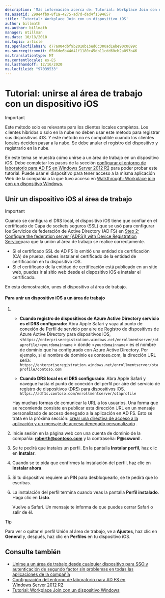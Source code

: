 ```yaml
---
description: 'Más información acerca de: Tutorial: Workplace Join con un dispositivo iOS'
ms.assetid: 299e4fb9-8f1a-4275-ad7d-dad4f1594657
title: 'Tutorial: Workplace Join con un dispositivo iOS'
author: billmath
ms.author: billmath
manager: mtillman
ms.date: 10/18/2018
ms.topic: article
ms.openlocfilehash: d77a004dbf9b2010b1bed6c300ad1ebe90c0099c
ms.sourcegitcommit: 65b6de6b44d41f1180c45db11cdd60cb2a093b46
ms.translationtype: MT
ms.contentlocale: es-ES
ms.lasthandoff: 12/10/2020
ms.locfileid: "97039533"
---
```

# <a name="walkthrough-workplace-join-with-an-ios-device"></a>Tutorial: unirse al área de trabajo con un dispositivo iOS


> [!IMPORTANT]
> Este método solo es relevante para los clientes locales completos. Los clientes híbridos o solo en la nube no deben usar este método para registrar sus dispositivos iOS. Y este método no es compatible cuando los clientes locales deciden pasar a la nube. Se debe anular el registro del dispositivo y registrarlo en la nube.

En este tema se muestra cómo unirse a un área de trabajo en un dispositivo iOS. Debe completar los pasos de la sección [configurar el entorno de laboratorio para AD FS en Windows Server 2012 R2](../../ad-fs/deployment/Set-up-the-lab-environment-for-AD-FS-in-Windows-Server-2012-R2.md) para poder probar este tutorial. Puede usar el dispositivo para tener acceso a la misma aplicación Web de la compañía a la que tuvo acceso en [Walkthrough: Workplace join con un dispositivo Windows](Walkthrough--Workplace-Join-with-a-Windows-Device.md).


## <a name="join-an-ios-device-with-workplace-join"></a>Unir un dispositivo iOS al área de trabajo

> [!IMPORTANT]
> Cuando se configura el DRS local, el dispositivo iOS tiene que confiar en el certificado de Capa de sockets seguros (SSL) que se usó para configurar los Servicios de federación de Active Directory (AD FS) en [Step 2: Configure the federation server (ADFS1) with Device Registration Service](../../ad-fs/deployment/Set-up-the-lab-environment-for-AD-FS-in-Windows-Server-2012-R2.md#BKMK_4)para que la unión al área de trabajo se realice correctamente.
>
> -   Si el certificado SSL de AD FS lo emitió una entidad de certificación (CA) de prueba, debes instalar el certificado de la entidad de certificación en tu dispositivo iOS.
> -   Si el certificado de la entidad de certificación está publicado en un sitio web, puedes ir al sitio web desde el dispositivo iOS e instalar el certificado.

En esta demostración, unes el dispositivo al área de trabajo.

#### <a name="to-join-an-ios-device-to-a-workplace"></a>Para unir un dispositivo iOS a un área de trabajo

1. -   **Cuando registro de dispositivos de Azure Active Directory servicio es el DRS configurado:** Abra Apple Safari y vaya al punto de conexión de Perfil de servicio por aire de Registro de dispositivos de Azure Active Directory para dispositivos iOS, <`https://enterpriseregistration.windows.net/enrollmentserver/otaprofile/<yourdomainname` > donde <`yourdomainname`> es el nombre de dominio que ha configurado con Azure Active Directory. Por ejemplo, si el nombre de dominio es contoso.com, la dirección URL sería: `https://enterpriseregistration.windows.net/enrollmentserver/otaprofile/contoso.com`

   -   **Cuando DRS local es el DRS configurado**: Abra Apple Safari y navegue hasta el punto de conexión del perfil por aire del servicio de registro de dispositivos (DRS) para dispositivos iOS. `https://adf1s.contoso.com/enrollmentserver/otaprofile`

   Hay muchas formas de comunicar la URL a los usuarios. Una forma que se recomienda consiste en publicar esta dirección URL en un mensaje personalizado de acceso denegado a la aplicación en AD FS. Esto se trata en la próxima sección: [crear una directiva de acceso a la aplicación y un mensaje de acceso denegado personalizado](/azure/active-directory/active-directory-device-registration-on-premises-setup#create-an-application-access-policy-and-custom-access-denied-message) .

2. Inicie sesión en la página web con una cuenta de dominio de la compañía:  <strong>roberth@contoso.com</strong> y la contraseña: <strong>P@ssword</strong> .

3. Se te pedirá que instales un perfil. En la pantalla **Instalar perfil**, haz clic en **Instalar**.

4. Cuando se te pida que confirmes la instalación del perfil, haz clic en **Instalar ahora**.

5. Si tu dispositivo requiere un PIN para desbloquearlo, se te pedirá que lo escribas.

6. La instalación del perfil termina cuando veas la pantalla **Perfil instalado**. Haga clic en **Listo**.

   Vuelve a Safari. Un mensaje te informa de que puedes cerrar Safari o salir de él.

> [!TIP]
> Para ver o quitar el perfil Unión al área de trabajo, ve a **Ajustes**, haz clic en **General** y, después, haz clic en **Perfiles** en tu dispositivo iOS.

## <a name="see-also"></a>Consulte también


- [Unirse a un área de trabajo desde cualquier dispositivo para SSO y autenticación de segundo factor sin problemas en todas las aplicaciones de la compañía](Join-to-Workplace-from-Any-Device-for-SSO-and-Seamless-Second-Factor-Authentication-Across-Company-Applications.md)
- [Configuración del entorno de laboratorio para AD FS en Windows Server 2012 R2](../../ad-fs/deployment/Set-up-the-lab-environment-for-AD-FS-in-Windows-Server-2012-R2.md)
- [Tutorial: Workplace Join con un dispositivo Windows](Walkthrough--Workplace-Join-with-a-Windows-Device.md)
